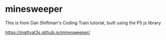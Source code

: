 # minesweeper
This is from Dan Shiftman's Coding Train tutorial, built using the P5 js library

https://mattyat3s.github.io/minesweeper/
